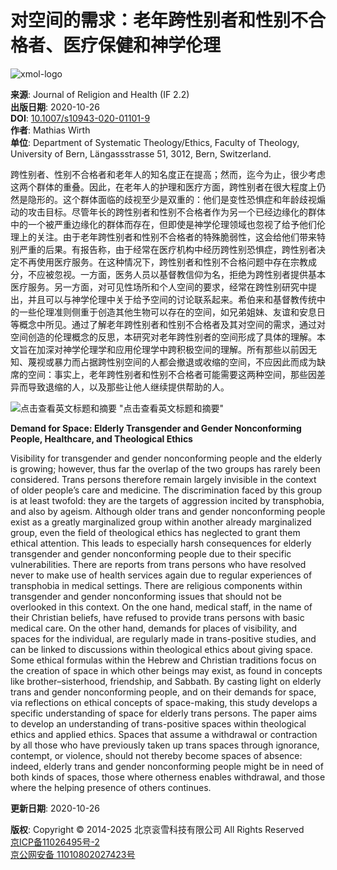 # 对空间的需求：老年跨性别者和性别不合格者、医疗保健和神学伦理

![xmol-logo](https://scdn.x-mol.com/jcss/images/logo-new.jpg)

**来源**: Journal of Religion and Health (IF 2.2)  
**出版日期**: 2020-10-26  
**DOI**: [10.1007/s10943-020-01101-9](https://doi.org/10.1007/s10943-020-01101-9)  
**作者**: Mathias Wirth  
**单位**: Department of Systematic Theology/Ethics, Faculty of Theology, University of Bern, Längassstrasse 51, 3012, Bern, Switzerland.  

跨性别者、性别不合格者和老年人的知名度正在提高；然而，迄今为止，很少考虑这两个群体的重叠。因此，在老年人的护理和医疗方面，跨性别者在很大程度上仍然是隐形的。这个群体面临的歧视至少是双重的：他们是变性恐惧症和年龄歧视煽动的攻击目标。尽管年长的跨性别者和性别不合格者作为另一个已经边缘化的群体中的一个被严重边缘化的群体而存在，但即使是神学伦理领域也忽视了给予他们伦理上的关注。由于老年跨性别者和性别不合格者的特殊脆弱性，这会给他们带来特别严重的后果。有报告称，由于经常在医疗机构中经历跨性别恐惧症，跨性别者决定不再使用医疗服务。在这种情况下，跨性别者和性别不合格问题中存在宗教成分，不应被忽视。一方面，医务人员以基督教信仰为名，拒绝为跨性别者提供基本医疗服务。另一方面，对可见性场所和个人空间的要求，经常在跨性别研究中提出，并且可以与神学伦理中关于给予空间的讨论联系起来。希伯来和基督教传统中的一些伦理准则侧重于创造其他生物可以存在的空间，如兄弟姐妹、友谊和安息日等概念中所见。通过了解老年跨性别者和性别不合格者及其对空间的需求，通过对空间创造的伦理概念的反思，本研究对老年跨性别者的空间形成了具体的理解。本文旨在加深对神学伦理学和应用伦理学中跨积极空间的理解。所有那些以前因无知、蔑视或暴力而占据跨性别空间的人都会撤退或收缩的空间，不应因此而成为缺席的空间：事实上，老年跨性别者和性别不合格者可能需要这两种空间，那些因差异而导致退缩的人，以及那些让他人继续提供帮助的人。

![点击查看英文标题和摘要](https://scdn.x-mol.com/jcss/images/paperTranslation.png) "点击查看英文标题和摘要"

**Demand for Space: Elderly Transgender and Gender Nonconforming People, Healthcare, and Theological Ethics**

Visibility for transgender and gender nonconforming people and the elderly is growing; however, thus far the overlap of the two groups has rarely been considered. Trans persons therefore remain largely invisible in the context of older people’s care and medicine. The discrimination faced by this group is at least twofold: they are the targets of aggression incited by transphobia, and also by ageism. Although older trans and gender nonconforming people exist as a greatly marginalized group within another already marginalized group, even the field of theological ethics has neglected to grant them ethical attention. This leads to especially harsh consequences for elderly transgender and gender nonconforming people due to their specific vulnerabilities. There are reports from trans persons who have resolved never to make use of health services again due to regular experiences of transphobia in medical settings. There are religious components within transgender and gender nonconforming issues that should not be overlooked in this context. On the one hand, medical staff, in the name of their Christian beliefs, have refused to provide trans persons with basic medical care. On the other hand, demands for places of visibility, and spaces for the individual, are regularly made in trans-positive studies, and can be linked to discussions within theological ethics about giving space. Some ethical formulas within the Hebrew and Christian traditions focus on the creation of space in which other beings may exist, as found in concepts like brother–sisterhood, friendship, and Sabbath. By casting light on elderly trans and gender nonconforming people, and on their demands for space, via reflections on ethical concepts of space-making, this study develops a specific understanding of space for elderly trans persons. The paper aims to develop an understanding of trans-positive spaces within theological ethics and applied ethics. Spaces that assume a withdrawal or contraction by all those who have previously taken up trans spaces through ignorance, contempt, or violence, should not thereby become spaces of absence: indeed, elderly trans and gender nonconforming people might be in need of both kinds of spaces, those where otherness enables withdrawal, and those where the helping presence of others continues.

**更新日期**: 2020-10-26  

**版权**: Copyright © 2014-2025 北京衮雪科技有限公司 All Rights Reserved   
[京ICP备11026495号-2](https://beian.miit.gov.cn/)    
[京公网安备 11010802027423号](http://www.beian.gov.cn/portal/registerSystemInfo?recordcode=11010802027423)